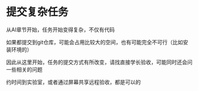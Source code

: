 # 提交复杂任务
从AI章节开始，任务开始变得复杂，不仅有代码

如果都提交到git仓库，可能会占用比较大的空间，也有可能完全不可行（比如安装环境的）

因此从这里开始，任务的提交方式有所改变，请找直接学长验收，可能同时还会问一些相关的问题

约时间到实验室，或者通过屏幕共享远程验收，都是可以的